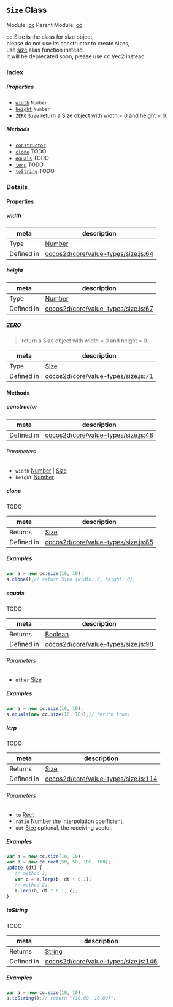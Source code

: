 ## `Size` Class



Module: [cc](../modules/cc.md)
Parent Module: [cc](../modules/cc.md)


cc.Size is the class for size object,<br/>
please do not use its constructor to create sizes,<br/>
use <a href="../modules/cc.html#method_size" class="crosslink">size</a> alias function instead.<br/>
It will be deprecated soon, please use cc.Vec2 instead.



### Index

##### Properties

  - [`width`](#width) `Number` 
  - [`height`](#height) `Number` 
  - [`ZERO`](#zero) `Size` return a Size object with width = 0 and height = 0.



##### Methods

  - [`constructor`](#constructor) 
  - [`clone`](#clone) TODO
  - [`equals`](#equals) TODO
  - [`lerp`](#lerp) TODO
  - [`toString`](#tostring) TODO



### Details


#### Properties


##### width

> 

| meta | description |
|------|-------------|
| Type | <a href="https://developer.mozilla.org/en/JavaScript/Reference/Global_Objects/Number" class="crosslink external" target="_blank">Number</a> |
| Defined in | [cocos2d/core/value-types/size.js:64](https://github.com/cocos-creator/engine/blob/94144e364133d0ac0b7b75fc548bfd85ef398b59/cocos2d/core/value-types/size.js#L64) |



##### height

> 

| meta | description |
|------|-------------|
| Type | <a href="https://developer.mozilla.org/en/JavaScript/Reference/Global_Objects/Number" class="crosslink external" target="_blank">Number</a> |
| Defined in | [cocos2d/core/value-types/size.js:67](https://github.com/cocos-creator/engine/blob/94144e364133d0ac0b7b75fc548bfd85ef398b59/cocos2d/core/value-types/size.js#L67) |



##### ZERO

> return a Size object with width = 0 and height = 0.

| meta | description |
|------|-------------|
| Type | <a href="../classes/Size.html" class="crosslink">Size</a> |
| Defined in | [cocos2d/core/value-types/size.js:71](https://github.com/cocos-creator/engine/blob/94144e364133d0ac0b7b75fc548bfd85ef398b59/cocos2d/core/value-types/size.js#L71) |






<!-- Method Block -->
#### Methods


##### constructor



| meta | description |
|------|-------------|
| Defined in | [cocos2d/core/value-types/size.js:48](https://github.com/cocos-creator/engine/blob/94144e364133d0ac0b7b75fc548bfd85ef398b59/cocos2d/core/value-types/size.js#L48) |

###### Parameters
- `width` <a href="https://developer.mozilla.org/en/JavaScript/Reference/Global_Objects/Number" class="crosslink external" target="_blank">Number</a> &#124; <a href="../classes/Size.html" class="crosslink">Size</a> 
- `height` <a href="https://developer.mozilla.org/en/JavaScript/Reference/Global_Objects/Number" class="crosslink external" target="_blank">Number</a> 


##### clone

TODO

| meta | description |
|------|-------------|
| Returns | <a href="../classes/Size.html" class="crosslink">Size</a> 
| Defined in | [cocos2d/core/value-types/size.js:85](https://github.com/cocos-creator/engine/blob/94144e364133d0ac0b7b75fc548bfd85ef398b59/cocos2d/core/value-types/size.js#L85) |


##### Examples

```js
var a = new cc.size(10, 10);
a.clone();// return Size {width: 0, height: 0};
```

##### equals

TODO

| meta | description |
|------|-------------|
| Returns | <a href="https://developer.mozilla.org/en/JavaScript/Reference/Global_Objects/Boolean" class="crosslink external" target="_blank">Boolean</a> 
| Defined in | [cocos2d/core/value-types/size.js:98](https://github.com/cocos-creator/engine/blob/94144e364133d0ac0b7b75fc548bfd85ef398b59/cocos2d/core/value-types/size.js#L98) |

###### Parameters
- `other` <a href="../classes/Size.html" class="crosslink">Size</a> 

##### Examples

```js
var a = new cc.size(10, 10);
a.equals(new cc.size(10, 10));// return true;
```

##### lerp

TODO

| meta | description |
|------|-------------|
| Returns | <a href="../classes/Size.html" class="crosslink">Size</a> 
| Defined in | [cocos2d/core/value-types/size.js:114](https://github.com/cocos-creator/engine/blob/94144e364133d0ac0b7b75fc548bfd85ef398b59/cocos2d/core/value-types/size.js#L114) |

###### Parameters
- `to` <a href="../classes/Rect.html" class="crosslink">Rect</a> 
- `ratio` <a href="https://developer.mozilla.org/en/JavaScript/Reference/Global_Objects/Number" class="crosslink external" target="_blank">Number</a> the interpolation coefficient.
- `out` <a href="../classes/Size.html" class="crosslink">Size</a> optional, the receiving vector.

##### Examples

```js
var a = new cc.size(10, 10);
var b = new cc.rect(50, 50, 100, 100);
update (dt) {
   // method 1;
   var c = a.lerp(b, dt * 0.1);
   // method 2;
   a.lerp(b, dt * 0.1, c);
}
```

##### toString

TODO

| meta | description |
|------|-------------|
| Returns | <a href="https://developer.mozilla.org/en/JavaScript/Reference/Global_Objects/String" class="crosslink external" target="_blank">String</a> 
| Defined in | [cocos2d/core/value-types/size.js:146](https://github.com/cocos-creator/engine/blob/94144e364133d0ac0b7b75fc548bfd85ef398b59/cocos2d/core/value-types/size.js#L146) |


##### Examples

```js
var a = new cc.size(10, 10);
a.toString();// return "(10.00, 10.00)";
```


